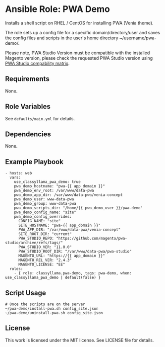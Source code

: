 # Ansible Role: PWA Demo

Installs a shell script on RHEL / CentOS for installing PWA (Venia theme).

The role sets up a config file for a specific domain/directory/user and saves the config files and scripts in the user's home directory ~/username/pwa-demo/.

Please note, PWA Studio Version must be compatible with the installed Magento version, please check the requested PWA Studio version using [PWA Studio compability matrix](https://magento.github.io/pwa-studio/technologies/magento-compatibility/).

## Requirements

None.

## Role Variables

See `defaults/main.yml` for details.

## Dependencies

None.

## Example Playbook

    - hosts: web
      vars:
        use_classyllama_pwa_demo: true
        pwa_demo_hostname: "pwa-{{ app_domain }}"
        pwa_demo_env_root: /var/www/data-pwa
        pwa_demo_app_dir: /var/www/data-pwa/venia-concept
        pwa_demo_user: www-data-pwa
        pwa_demo_group: www-data-pwa
        pwa_demo_scripts_dir: "/home/{{ pwa_demo_user }}/pwa-demo"
        pwa_demo_config_name: "site"
        pwa_demo_config_overrides:
          CONFIG_NAME: "site"
          SITE_HOSTNAME: "pwa-{{ app_domain }}"
          PWA_APP_DIR: "/var/www/data-pwa/venia-concept"
          SITE_ROOT_DIR: "current"
          PWA_STUDIO_REPO: "https://github.com/magento/pwa-studio/archive/refs/tags/"
          PWA_STUDIO_VER: "11.0.0"
          PWA_STUDIO_ROOT_DIR: "/var/www/data-pwa/pwa-studio"
          MAGENTO_URL: "https://{{ app_domain }}"
          MAGENTO_REL_VER: "2.4.3"
          MAGENTO_LICENSE: "EE"
      roles:
        - { role: classyllama.pwa-demo, tags: pwa-demo, when: use_classyllama_pwa_demo | default(false) }

## Script Usage

    # Once the scripts are on the server
    ~/pwa-demo/install-pwa.sh config_site.json
    ~/pwa-demo/uninstall-pwa.sh config_site.json

## License

This work is licensed under the MIT license. See LICENSE file for details.
